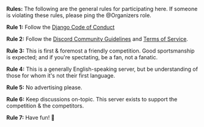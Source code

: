 **Rules:**
The following are the general rules for participating here. If someone is violating these rules, please ping the @Organizers role.

**Rule 1:** Follow the [Django Code of Conduct](https://www.djangoproject.com/conduct/)

**Rule 2:** Follow the [Discord Community Guidelines](https://discord.com/guidelines) and [Terms of Service](https://discord.com/guidelines).

**Rule 3:** This is first & foremost a friendly competition. Good sportsmanship is expected; and if you're spectating, be a fan, not a fanatic.

**Rule 4:** This is a generally English-speaking server, but be understanding of those for whom it's not their first language.

**Rule 5:** No advertising please.

**Rule 6:** Keep discussions on-topic. This server exists to support the competition & the competitors.

**Rule 7:** Have fun! :tada:
